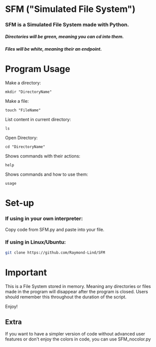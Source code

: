 # SFM ("Simulated File System")
### SFM is a Simulated File System made with Python. 
##### Directories will be green, meaning you can cd into them.
##### Files will be white, meaning their an endpoint.
# Program Usage
Make a directory:
```
mkdir "DirectoryName"
```
Make a file:
```
touch "FileName"
```
List content in current directory:
```
ls
```
Open Directory:
```
cd "DirectoryName"
```
Shows commands with their actions:
```
help
```
Shows commands and how to use them:
```
usage
```

# Set-up

### If using in your own interpreter:
Copy code from SFM.py and paste into your file.

### If using in Linux/Ubuntu:

```bash
git clone https://github.com/Raymond-Lind/SFM
```
# Important

This is a File System stored in memory. Meaning any directories or files made in the program will disappear after the program is closed.
Users should remember this throughout the duration of the script.

Enjoy!

## Extra

If you want to have a simpler version of code without advanced user features or don't enjoy the colors in code, you can use SFM_nocolor.py

